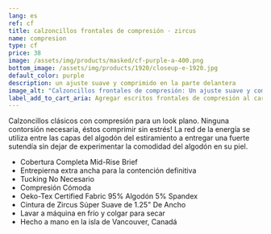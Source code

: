 ```yaml
---
lang: es
ref: cf
title: calzoncillos frontales de compresión · zircus
name: compresion
type: cf
price: 38
image: /assets/img/products/masked/cf-purple-a-400.png
bottom_image: /assets/img/products/1920/closeup-e-1920.jpg
default_color: purple
description: un ajuste suave y comprimido en la parte delantera
image_alt: "Calzoncillos frontales de compresión: Un ajuste suave y comprimido en la parte delantera para mantener las cosas en su lugar. Excelente para meter."
label_add_to_cart_aria: Agregar escritos frontales de compresión al carrito de compras
---
```


Calzoncillos clásicos con compresión para un look plano. Ninguna contorsión
necesaria, éstos comprimir sin estrés! La red de la energía se utiliza entre las
capas del algodón del estiramiento a entregar una fuerte sutendía sin dejar de
experimentar la comodidad del algodón en su piel.

- Cobertura Completa Mid-Rise Brief
- Entrepierna extra ancha para la contención definitiva
- Tucking No Necesario
- Compresión Cómoda
- Oeko-Tex Certified Fabric 95% Algodón 5% Spandex
- Cintura de Zircus Súper Suave de 1.25" De Ancho
- Lavar a máquina en frío y colgar para secar
- Hecho a mano en la isla de Vancouver, Canadá
